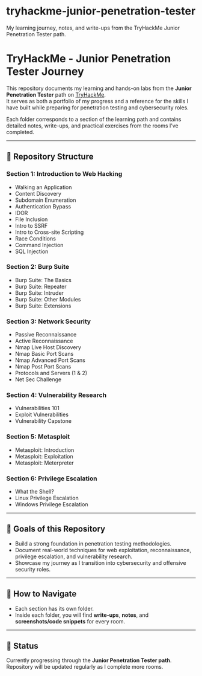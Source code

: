# tryhackme-junior-penetration-tester
My learning journey, notes, and write-ups from the TryHackMe Junior Penetration Tester path.
# TryHackMe - Junior Penetration Tester Journey  

This repository documents my learning and hands-on labs from the **Junior Penetration Tester** path on [TryHackMe](https://tryhackme.com/).  
It serves as both a portfolio of my progress and a reference for the skills I have built while preparing for penetration testing and cybersecurity roles.  

Each folder corresponds to a section of the learning path and contains detailed notes, write-ups, and practical exercises from the rooms I’ve completed.  

---

## 📂 Repository Structure  

### Section 1: Introduction to Web Hacking  
- Walking an Application  
- Content Discovery  
- Subdomain Enumeration  
- Authentication Bypass  
- IDOR  
- File Inclusion  
- Intro to SSRF  
- Intro to Cross-site Scripting  
- Race Conditions  
- Command Injection  
- SQL Injection  

### Section 2: Burp Suite  
- Burp Suite: The Basics  
- Burp Suite: Repeater  
- Burp Suite: Intruder  
- Burp Suite: Other Modules  
- Burp Suite: Extensions  

### Section 3: Network Security  
- Passive Reconnaissance  
- Active Reconnaissance  
- Nmap Live Host Discovery  
- Nmap Basic Port Scans  
- Nmap Advanced Port Scans  
- Nmap Post Port Scans  
- Protocols and Servers (1 & 2)  
- Net Sec Challenge  

### Section 4: Vulnerability Research  
- Vulnerabilities 101  
- Exploit Vulnerabilities  
- Vulnerability Capstone  

### Section 5: Metasploit  
- Metasploit: Introduction  
- Metasploit: Exploitation  
- Metasploit: Meterpreter  

### Section 6: Privilege Escalation  
- What the Shell?  
- Linux Privilege Escalation  
- Windows Privilege Escalation  

---

## 🎯 Goals of this Repository  
- Build a strong foundation in penetration testing methodologies.  
- Document real-world techniques for web exploitation, reconnaissance, privilege escalation, and vulnerability research.  
- Showcase my journey as I transition into cybersecurity and offensive security roles.  

---

## 🚀 How to Navigate  
- Each section has its own folder.  
- Inside each folder, you will find **write-ups**, **notes**, and **screenshots/code snippets** for every room.  

---

## 📌 Status  
Currently progressing through the **Junior Penetration Tester path**. Repository will be updated regularly as I complete more rooms.
